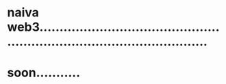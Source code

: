 # naiva web3...............................................................................................
# soon...........
